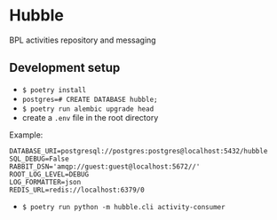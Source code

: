 # Hubble

BPL activities repository and messaging

## Development setup

- `$ poetry install`
- `postgres=# CREATE DATABASE hubble;`
- `$ poetry run alembic upgrade head`
- create a `.env` file in the root directory

Example:

```shell
DATABASE_URI=postgresql://postgres:postgres@localhost:5432/hubble
SQL_DEBUG=False
RABBIT_DSN='amqp://guest:guest@localhost:5672//'
ROOT_LOG_LEVEL=DEBUG
LOG_FORMATTER=json
REDIS_URL=redis://localhost:6379/0
```

- `$ poetry run python -m hubble.cli activity-consumer`

